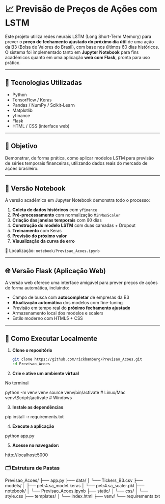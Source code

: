 # 📈 Previsão de Preços de Ações com LSTM

Este projeto utiliza redes neurais LSTM (Long Short-Term Memory) para prever o **preço de fechamento ajustado do próximo dia útil** de uma ação da B3 (Bolsa de Valores do Brasil), com base nos últimos 60 dias históricos. O sistema foi implementado tanto em **Jupyter Notebook** para fins acadêmicos quanto em uma aplicação **web com Flask**, pronta para uso prático.

---

## 🧠 Tecnologias Utilizadas

- Python
- TensorFlow / Keras
- Pandas / NumPy / Scikit-Learn
- Matplotlib
- yfinance
- Flask
- HTML / CSS (interface web)

---

## 🎯 Objetivo

Demonstrar, de forma prática, como aplicar modelos LSTM para previsão de séries temporais financeiras, utilizando dados reais do mercado de ações brasileiro.

---

## 🔬 Versão Notebook

A versão acadêmica em Jupyter Notebook demonstra todo o processo:

1. **Coleta de dados históricos** com `yfinance`
2. **Pré-processamento** com normalização `MinMaxScaler`
3. **Criação das janelas temporais** com 60 dias
4. **Construção do modelo LSTM** com duas camadas + Dropout
5. **Treinamento** com Keras
6. **Previsão do próximo valor**
7. **Visualização da curva de erro**

📂 Localização: `notebook/Previsao_Acoes.ipynb`

---

## 🌐 Versão Flask (Aplicação Web)

A versão web oferece uma interface amigável para prever preços de ações de forma automática, incluindo:

- Campo de busca com **autocompletar** de empresas da B3
- **Atualização automática** dos modelos com fine-tuning
- Previsão em tempo real do **próximo fechamento ajustado**
- Armazenamento local dos modelos e scalers
- Estilo moderno com HTML5 + CSS

---

## 🚀 Como Executar Localmente

1. **Clone o repositório**
   ```bash
   git clone https://github.com/rickbamberg/Previsao_Acoes.git
   cd Previsao_Acoes

2. **Crie e ative um ambiente virtual**

No terminal

python -m venv venv
source venv/bin/activate  # Linux/Mac
venv\Scripts\activate      # Windows


3. **Instale as dependências**

pip install -r requirements.txt

4. **Execute a aplicação**

python app.py

5. **Acesse no navegador:**

http://localhost:5000

### 🗂 Estrutura de Pastas

Previsao_Acoes/
├── app.py
├── data/
│   └── Tickers_B3.csv
├── models/
│   ├── petr4.sa_model.keras
│   └── petr4.sa_scaler.pkl
├── notebook/
│   └── Previsao_Acoes.ipynb
├── static/
│   └── css/
│       └── style.css
├── templates/
│   └── index.html
├── venv/
└── requirements.txt

